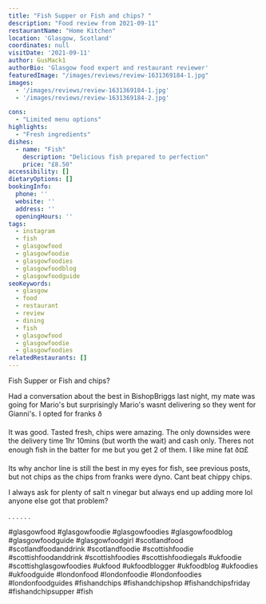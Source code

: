 ```yaml
---
title: "Fish Supper or Fish and chips? "
description: "Food review from 2021-09-11"
restaurantName: "Home Kitchen"
location: 'Glasgow, Scotland'
coordinates: null
visitDate: '2021-09-11'
author: GusMack1
authorBio: 'Glasgow food expert and restaurant reviewer'
featuredImage: "/images/reviews/review-1631369184-1.jpg"
images:
  - '/images/reviews/review-1631369184-1.jpg'
  - '/images/reviews/review-1631369184-2.jpg'

cons:
  - "Limited menu options"
highlights:
  - "Fresh ingredients"
dishes:
  - name: "Fish"
    description: "Delicious fish prepared to perfection"
    price: "£8.50"
accessibility: []
dietaryOptions: []
bookingInfo:
  phone: ''
  website: ''
  address: ''
  openingHours: ''
tags:
  - instagram
  - fish
  - glasgowfood
  - glasgowfoodie
  - glasgowfoodies
  - glasgowfoodblog
  - glasgowfoodguide
seoKeywords:
  - glasgow
  - food
  - restaurant
  - review
  - dining
  - fish
  - glasgowfood
  - glasgowfoodie
  - glasgowfoodies
relatedRestaurants: []
---
```

Fish Supper or Fish and chips? 

Had a conversation about the best in BishopBriggs last night, my mate was going for Mario's but  surprisingly Mario's wasnt delivering so they went for Gianni's. I opted for franks ð

It was good. Tasted fresh, chips were amazing. The only downsides were the delivery time 1hr 10mins (but worth the wait) and cash only. Theres not enough fish in the batter for me but you get 2 of them. I like mine fat ð¤£ 

Its why anchor line is still the best in my eyes for fish, see previous posts, but not chips as the chips from franks were dyno. Cant beat chippy chips.

I always ask for plenty of salt n vinegar but always end up adding more lol anyone else got that problem? 

.
.
.
.
.
.

#glasgowfood #glasgowfoodie #glasgowfoodies #glasgowfoodblog #glasgowfoodguide #glasgowfoodgirl #scotlandfood #scotlandfoodanddrink #scotlandfoodie #scottishfoodie #scottishfoodanddrink #scottishfoodies #scottishfoodiegals #ukfoodie #scottishglasgowfoodies #ukfood #ukfoodblogger #ukfoodblog #ukfoodies #ukfoodguide #londonfood #londonfoodie #londonfoodies #londonfoodguides #fishandchips #fishandchipshop #fishandchipsfriday #fishandchipsupper #fish
